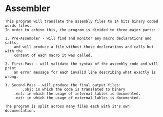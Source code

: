 # Assembler
	This program will translate the assembly files to 14 bits binary coded words files.
	In order to achive this, the program is divided to three major parts:
	
	1. Pre-Assembler - will find and monitor any macro declarations and calls,
		and will produce a file without those declerations and calls but with the
		content of each macro it was called.
		
	2. First-Pass - will validate the syntax of the assembly code and will print
		an error message for each invalid line describing what exactly is wrong.
		
	3. Second-Pass - will produce the final output files:
    		.obj: in which the code is translated to binary
		.ent: in which the usage of internal lables is documented.
  		.ext: in which the usage of external lables is documented.
	
	The program is split across many files each with it's own documentation.
